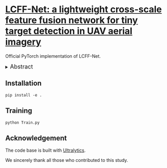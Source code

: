# [LCFF-Net: a lightweight cross-scale feature fusion network for tiny target detection in UAV aerial imagery](https://doi.org/10.1371/journal.pone.0315267)

Official PyTorch implementation of LCFF-Net.

<details>
  <summary>
  <font size="+1">Abstract</font>
  </summary>
In the field of UAV aerial image processing, ensuring accurate detection of tiny targets is essential. Current UAV aerial image target detection algorithms face challenges such as low computational demands, high accuracy, and fast detection speeds. To address these issues, we propose an improved, lightweight algorithm: LCFF-Net. First, we propose the LFERELAN module, designed to enhance the extraction of tiny target features and optimize the use of computational resources. Second, a lightweight cross-scale feature pyramid network (LC-FPN) is employed to further enrich feature information, integrate multi-level feature maps, and provide more comprehensive semantic information. Finally, to increase model training speed and achieve greater efficiency, we propose a lightweight, detail-enhanced, shared convolution detection head (LDSCD-Head) to optimize the original detection head. Moreover, we present different scale versions of the LCFF-Net algorithm to suit various deployment environments. Empirical assessments conducted on the VisDrone dataset validate the efficacy of the algorithm proposed. Compared to the baseline-s model, the LCFF-Net-n model outperforms baseline-s by achieving a 2.8% increase in the mAP50 metric and a 3.9% improvement in the mAP50−95 metric, while reducing parameters by 89.7%, FLOPs by 50.5%, and computation delay by 24.7%. Thus, LCFF-Net offers high accuracy and fast detection speeds for tiny target detection in UAV aerial images, providing an effective lightweight solution.
</details>

## Installation

```
pip install -e .
```

## Training

```
python Train.py
```

## Acknowledgement

The code base is built with [Ultralytics](https://github.com/ultralytics/ultralytics).

We sincerely thank all those who contributed to this study.
